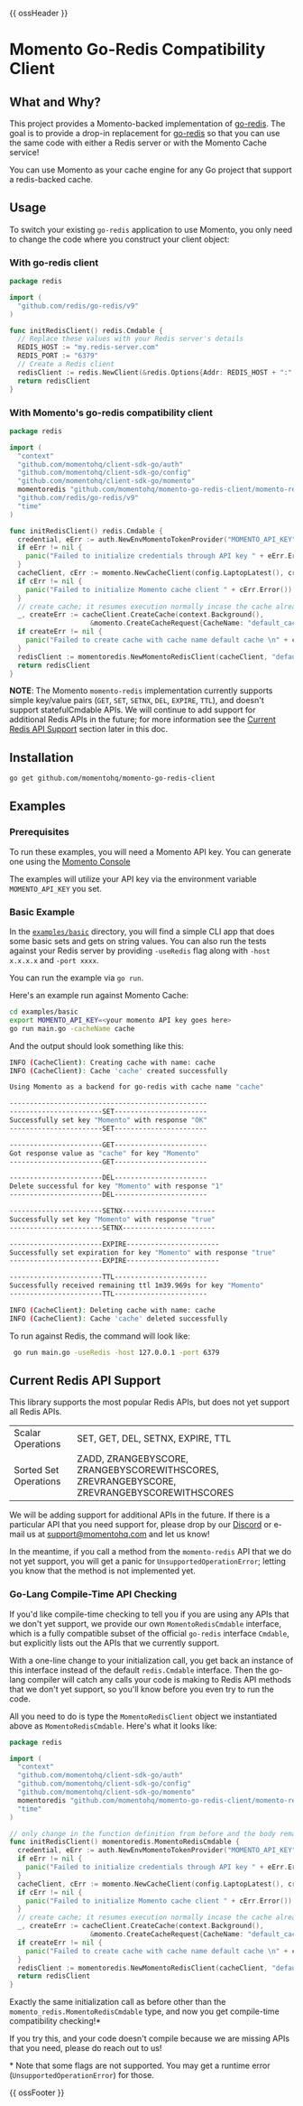 
{{ ossHeader }}

# Momento Go-Redis Compatibility Client

## What and Why?

This project provides a Momento-backed implementation of [go-redis](hhttps://github.com/redis/go-redis).
The goal is to provide a drop-in replacement for [go-redis](hhttps://github.com/redis/go-redis) so that you can
use the same code with either a Redis server or with the Momento Cache service!

You can use Momento as your cache engine for any Go project that support a redis-backed cache.

## Usage

To switch your existing `go-redis` application to use Momento, you only need to change the code where you construct your client object:


### With go-redis client


```go
package redis

import (
  "github.com/redis/go-redis/v9"
)

func initRedisClient() redis.Cmdable {
  // Replace these values with your Redis server's details
  REDIS_HOST := "my.redis-server.com"
  REDIS_PORT := "6379"
  // Create a Redis client
  redisClient := redis.NewClient(&redis.Options{Addr: REDIS_HOST + ":" + REDIS_PORT})
  return redisClient
}
```

### With Momento's go-redis compatibility client

```go
package redis

import (
  "context"
  "github.com/momentohq/client-sdk-go/auth"
  "github.com/momentohq/client-sdk-go/config"
  "github.com/momentohq/client-sdk-go/momento"
  momentoredis "github.com/momentohq/momento-go-redis-client/momento-redis"
  "github.com/redis/go-redis/v9"
  "time"
)

func initRedisClient() redis.Cmdable {
  credential, eErr := auth.NewEnvMomentoTokenProvider("MOMENTO_API_KEY")
  if eErr != nil {
    panic("Failed to initialize credentials through API key " + eErr.Error())
  }
  cacheClient, cErr := momento.NewCacheClient(config.LaptopLatest(), credential, 60*time.Second)
  if cErr != nil {
    panic("Failed to initialize Momento cache client " + cErr.Error())
  }
  // create cache; it resumes execution normally incase the cache already exists
  _, createErr := cacheClient.CreateCache(context.Background(), 
                    &momento.CreateCacheRequest{CacheName: "default_cache"})
  if createErr != nil {
    panic("Failed to create cache with cache name default cache \n" + createErr.Error())
  }
  redisClient := momentoredis.NewMomentoRedisClient(cacheClient, "default_cache")
  return redisClient
}
```

**NOTE**: The Momento `momento-redis` implementation currently supports simple key/value pairs (`GET`, `SET`, `SETNX`, `DEL`, `EXPIRE`, `TTL`),
and doesn't support statefulCmdable APIs. We will continue to add support for additional Redis APIs in the future;
for more information see the [Current Redis API Support](#current-redis-api-support) section later in this doc.

## Installation

```bash
go get github.com/momentohq/momento-go-redis-client
```

## Examples

### Prerequisites

To run these examples, you will need a Momento API key. You can generate one using the [Momento Console](https://console.gomomento.com)

The examples will utilize your API key via the environment variable `MOMENTO_API_KEY` you set.

### Basic Example

In the [`examples/basic`](./examples/basic) directory, you will find a simple CLI app that does some basic sets and gets
on string values. You can also run the tests against your Redis server by providing ```-useRedis``` flag along
with ```-host x.x.x.x``` and ```-port xxxx```.

You can run the example via `go run`.

Here's an example run against Momento Cache:

```bash
cd examples/basic
export MOMENTO_API_KEY=<your momento API key goes here>
go run main.go -cacheName cache
```

And the output should look something like this:

```bash
INFO (CacheClient): Creating cache with name: cache
INFO (CacheClient): Cache 'cache' created successfully

Using Momento as a backend for go-redis with cache name "cache"

-------------------------------------------------
-----------------------SET-----------------------
Successfully set key "Momento" with response "OK"
-----------------------SET-----------------------

-----------------------GET-----------------------
Got response value as "cache" for key "Momento"
-----------------------GET-----------------------

-----------------------DEL-----------------------
Delete successful for key "Momento" with response "1"
-----------------------DEL-----------------------

-----------------------SETNX-----------------------
Successfully set key "Momento" with response "true"
-----------------------SETNX-----------------------

-----------------------EXPIRE-----------------------
Successfully set expiration for key "Momento" with response "true"
-----------------------EXPIRE-----------------------

-----------------------TTL-----------------------
Successfully received remaining ttl 1m39.969s for key "Momento"
-----------------------TTL-----------------------

INFO (CacheClient): Deleting cache with name: cache
INFO (CacheClient): Cache 'cache' deleted successfully
```

To run against Redis, the command will look like:

```bash
 go run main.go -useRedis -host 127.0.0.1 -port 6379
```

## Current Redis API Support

This library supports the most popular Redis APIs, but does not yet support all Redis APIs.

<table>
<tr>
<td>
Scalar Operations
</td>
<td>
SET, GET, DEL, SETNX, EXPIRE, TTL
</td>
</tr>
<tr>
<td>
Sorted Set Operations
</td>
<td>
ZADD, ZRANGEBYSCORE, ZRANGEBYSCOREWITHSCORES, ZREVRANGEBYSCORE, ZREVRANGEBYSCOREWITHSCORES
</td>
</tr>
</table>

We will be adding support for additional
APIs in the future. If there is a particular API that you need support for, please drop by our [Discord](https://discord.com/invite/3HkAKjUZGq)
or e-mail us at [support@momentohq.com](mailto:support@momentohq.com) and let us know!

In the meantime, if you call a method from the `momento-redis` API that we do not yet support, you will get a panic for
`UnsupportedOperationError`; letting you know that the method is not implemented yet.

### Go-Lang Compile-Time API Checking

If you'd like compile-time checking to tell you if you are using any APIs that we don't yet
support, we provide our own `MomentoRedisCmdable` interface, which is a fully compatible subset of the official `go-redis`
interface `Cmdable`, but explicitly lists out the APIs that we currently support.

With a one-line change to your initialization call, you get back an instance of this interface instead of the
default `redis.Cmdable` interface. Then the go-lang compiler will catch any calls your code is making to Redis
API methods that we don't yet support, so you'll know before you even try to run the code.

All you need to do is type the `MomentoRedisClient` object we instantiated above as
`MomentoRedisCmdable`. Here's what it looks like:

```go
package redis

import (
  "context"
  "github.com/momentohq/client-sdk-go/auth"
  "github.com/momentohq/client-sdk-go/config"
  "github.com/momentohq/client-sdk-go/momento"
  momentoredis "github.com/momentohq/momento-go-redis-client/momento-redis"
  "time"
)

// only change in the function definition from before and the body remains the same
func initRedisClient() momentoredis.MomentoRedisCmdable {
  credential, eErr := auth.NewEnvMomentoTokenProvider("MOMENTO_API_KEY")
  if eErr != nil {
    panic("Failed to initialize credentials through API key " + eErr.Error())
  }
  cacheClient, cErr := momento.NewCacheClient(config.LaptopLatest(), credential, 60*time.Second)
  if cErr != nil {
    panic("Failed to initialize Momento cache client " + cErr.Error())
  }
  // create cache; it resumes execution normally incase the cache already exists
  _, createErr := cacheClient.CreateCache(context.Background(), 
                    &momento.CreateCacheRequest{CacheName: "default_cache"})
  if createErr != nil {
    panic("Failed to create cache with cache name default cache \n" + createErr.Error())
  }
  redisClient := momentoredis.NewMomentoRedisClient(cacheClient, "default_cache")
  return redisClient
}
```

Exactly the same initialization call as before other than the `momento_redis.MomentoRedisCmdable` type, and now you get compile-time compatibility checking!\*

If you try this, and your code doesn't compile because we are missing APIs that you need, please do reach out to us!

\* Note that some flags are not supported. You may get a runtime error (`UnsupportedOperationError`) for those.

{{ ossFooter }}
